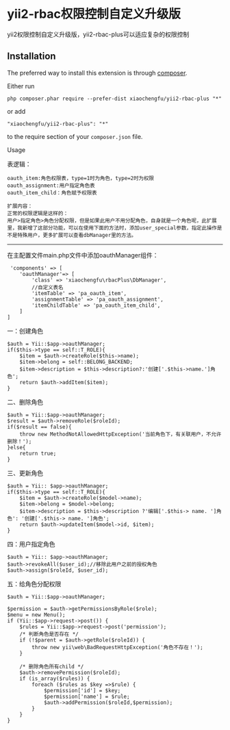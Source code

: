 yii2-rbac权限控制自定义升级版
===================
yii2权限控制自定义升级版，yii2-rbac-plus可以适应复杂的权限控制

Installation
------------

The preferred way to install this extension is through [composer](http://getcomposer.org/download/).

Either run

```
php composer.phar require --prefer-dist xiaochengfu/yii2-rbac-plus "*"
```

or add

```
"xiaochengfu/yii2-rbac-plus": "*"
```

to the require section of your `composer.json` file.


Usage

表逻辑：
```
oauth_item:角色权限表，type=1时为角色，type=2时为权限
oauth_assignment:用户指定角色表
oauth_item_child：角色赋予权限表

扩展内容：
正常的权限逻辑是这样的：
用户>指定角色>角色分配权限，但是如果此用户不用分配角色，自身就是一个角色呢，此扩展里，我新增了这部分功能，可以在使用下面的方法时，添加user_special参数，指定此操作是不是特殊用户，更多扩展可以查看dbManager里的方法。
```

-----

在主配置文件main.php文件中添加oauthManager组件：

```
 'components' => [
    'oauthManager'=> [
        'class' => 'xiaochengfu\rbacPlus\DbManager',
        //自定义表名
        'itemTable' => 'pa_oauth_item',
        'assignmentTable' => 'pa_oauth_assignment',
        'itemChildTable' => 'pa_oauth_item_child',
    ]
]
```

一：创建角色
```
$auth = Yii::$app->oauthManager;
if($this->type == self::T_ROLE){
    $item = $auth->createRole($this->name);
    $item->belong = self::BELONG_BACKEND;
    $item->description = $this->description?:'创建['.$this->name.']角色';
    return $auth->addItem($item);
}
```

二、删除角色
```
$auth = Yii::$app->oauthManager;
$result = $auth->removeRole($roleId);
if($result == false){
    throw new MethodNotAllowedHttpException('当前角色下，有关联用户，不允许删除！');
}else{
    return true;
}
```

三、更新角色
```
$auth = Yii:: $app->oauthManager;
if($this->type == self::T_ROLE){
    $item = $auth->createRole($model->name);
    $item->belong = $model->belong;
    $item->description = $this->description ?'编辑['.$this-> name. ']角色': '创建['.$this-> name. ']角色';
    return $auth->updateItem($model->id, $item);
}
```

四：用户指定角色
```
$auth = Yii:: $app->oauthManager;
$auth->revokeAll($user_id);//移除此用户之前的授权角色
$auth->assign($roleId, $user_id);  
```

五：给角色分配权限
```
$auth = Yii::$app->oauthManager;

$permission = $auth->getPermissionsByRole($role);
$menu = new Menu();
if (Yii::$app->request->post()) {
    $rules = Yii::$app->request->post('permission');
    /* 判断角色是否存在 */
    if (!$parent = $auth->getRole($roleId)) {
        throw new yii\web\BadRequestHttpException('角色不存在！');
    }

    /* 删除角色所有child */
    $auth->removePermission($roleId);
    if (is_array($rules)) {
        foreach ($rules as $key =>$rule) {
            $permission['id'] = $key;
            $permission['name'] = $rule;
            $auth->addPermission($roleId,$permission);
        }
    }
}
```